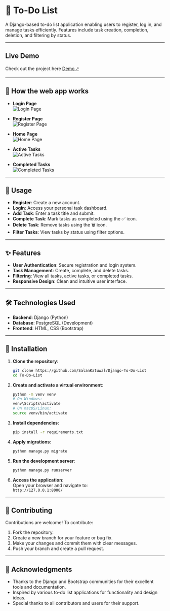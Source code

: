 # 📝 To-Do List

A Django-based to-do list application enabling users to register, log in, and manage tasks efficiently. Features include task creation, completion, deletion, and filtering by status.

---
## Live Demo
Check out the project here [Demo 🡕](https://www.salankatuwal.com.np/todolist.html)

---
## 📸 How the web app works

- **Login Page**  
  ![Login Page](/photos/login.png)

- **Register Page**  
  ![Register Page](/photos/register.png)

- **Home Page**  
  ![Home Page](/photos/home.png)

- **Active Tasks**  
  ![Active Tasks](/photos/activ.png)

- **Completed Tasks**  
  ![Completed Tasks](/photos/completed.png)

---

## 🧪 Usage

- **Register**: Create a new account.
- **Login**: Access your personal task dashboard.
- **Add Task**: Enter a task title and submit.
- **Complete Task**: Mark tasks as completed using the ✅ icon.
- **Delete Task**: Remove tasks using the 🗑 icon.
- **Filter Tasks**: View tasks by status using filter options.

---

## ✨ Features

- **User Authentication**: Secure registration and login system.
- **Task Management**: Create, complete, and delete tasks.
- **Filtering**: View all tasks, active tasks, or completed tasks.
- **Responsive Design**: Clean and intuitive user interface.

---

## 🛠️ Technologies Used

- **Backend**: Django (Python)
- **Database**: PostgreSQL (Development)
- **Frontend**: HTML, CSS (Bootstrap)

---

## 🚀 Installation

1. **Clone the repository**:
   ```bash
   git clone https://github.com/SalanKatuwal/Django-To-Do-List
   cd To-Do-List
   ```

2. **Create and activate a virtual environment**:
   ```bash
   python -m venv venv
   # On Windows:
   venv\Scripts\activate
   # On macOS/Linux:
   source venv/bin/activate
   ```

3. **Install dependencies**:
   ```bash
   pip install -r requirements.txt
   ```

4. **Apply migrations**:
   ```bash
   python manage.py migrate
   ```

5. **Run the development server**:
   ```bash
   python manage.py runserver
   ```

6. **Access the application**:  
   Open your browser and navigate to:  
   `http://127.0.0.1:8000/`

---


## 🤝 Contributing

Contributions are welcome! To contribute:

1. Fork the repository.
2. Create a new branch for your feature or bug fix.
3. Make your changes and commit them with clear messages.
4. Push your branch and create a pull request.

---

## 🙏 Acknowledgments

- Thanks to the Django and Bootstrap communities for their excellent tools and documentation.
- Inspired by various to-do list applications for functionality and design ideas.
- Special thanks to all contributors and users for their support.
